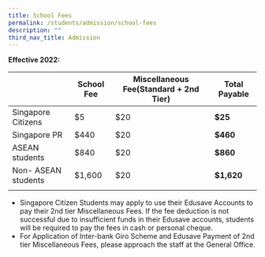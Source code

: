 ```yaml
---
title: School Fees
permalink: /students/admission/school-fees
description: ""
third_nav_title: Admission
---
```

**Effective 2022:**  

| |School Fee | Miscellaneous Fee(Standard + 2nd Tier) | Total Payable |
|---|---|---|---|
| Singapore Citizens | $5 | $20 | **$25** |
| Singapore PR | $440 | $20 | **$460** |
| ASEAN students | $840 | $20 | **$860** |
| Non- ASEAN students | $1,600 | $20 | **$1,620** |
| | | | |

* Singapore Citizen Students may apply to use their Edusave Accounts to pay their 2nd tier Miscellaneous Fees. If the fee deduction is not successful due to insufficient funds in their Edusave accounts, students will be required to pay the fees in cash or personal cheque.
* For Application of Inter-bank Giro Scheme and Edusave Payment of 2nd tier Miscellaneous Fees, please approach the staff at the General Office.